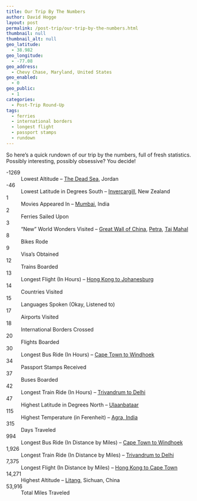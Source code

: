 ```yaml
---
title: Our Trip By The Numbers
author: David Hogge
layout: post
permalink: /post-trip/our-trip-by-the-numbers.html
thumbnail: null
thumbnail_alt: null
geo_latitude:
  - 38.982
geo_longitude:
  - -77.08
geo_address:
  - Chevy Chase, Maryland, United States
geo_enabled:
  - 0
geo_public:
  - 1
categories:
  - Post-Trip Round-Up
tags:
  - ferries
  - international borders
  - longest flight
  - passport stamps
  - rundown
---
```

So here&#8217;s a quick rundown of our trip by the numbers, full of fresh statistics. Possibly interesting, possibly obsessive? You decide! 

<dl class="tabbed">
  <dt>
    -1269
  </dt>
  
  <dd>
    Lowest Altitude &#8211; <a href="http://gothereandback.com/?p=185">The Dead Sea</a>, Jordan
  </dd>
  
  <dt>
    -46
  </dt>
  
  <dd>
    Lowest Latitude in Degrees South &#8211; <a href="http://gothereandback.com/?p=36">Invercargill</a>, New Zealand
  </dd>
  
  <dt>
    1
  </dt>
  
  <dd>
    Movies Appeared In &#8211; <a href="http://gothereandback.com/?p=79">Mumbai</a>, India
  </dd>
  
  <dt>
    2
  </dt>
  
  <dd>
    Ferries Sailed Upon
  </dd>
  
  <dt>
    3
  </dt>
  
  <dd>
    &#8220;New&#8221; World Wonders Visited &#8211; <a href="http://gothereandback.com/?p=149">Great Wall of China</a>, <a href="http://gothereandback.com/?p=178">Petra</a>, <a href="http://gothereandback.com/?p=97">Taj Mahal</a>
  </dd>
  
  <dt>
    8
  </dt>
  
  <dd>
    Bikes Rode
  </dd>
  
  <dt>
    9
  </dt>
  
  <dd>
    Visa&#8217;s Obtained
  </dd>
  
  <dt>
    12
  </dt>
  
  <dd>
    Trains Boarded
  </dd>
  
  <dt>
    13
  </dt>
  
  <dd>
    Longest Flight (In Hours) &#8211; <a href="http://gothereandback.com/?p=156">Hong Kong to Johanesburg</a>
  </dd>
  
  <dt>
    14
  </dt>
  
  <dd>
    Countries Visited
  </dd>
  
  <dt>
    15
  </dt>
  
  <dd>
    Languages Spoken (Okay, Listened to)
  </dd>
  
  <dt>
    17
  </dt>
  
  <dd>
    Airports Visited
  </dd>
  
  <dt>
    18
  </dt>
  
  <dd>
    International Borders Crossed
  </dd>
  
  <dt>
    20
  </dt>
  
  <dd>
    Flights Boarded
  </dd>
  
  <dt>
    30
  </dt>
  
  <dd>
    Longest Bus Ride (In Hours) &#8211; <a href="http://gothereandback.com/?p=169">Cape Town to Windhoek</a>
  </dd>
  
  <dt>
    34
  </dt>
  
  <dd>
    Passport Stamps Received
  </dd>
  
  <dt>
    37
  </dt>
  
  <dd>
    Buses Boarded
  </dd>
  
  <dt>
    42
  </dt>
  
  <dd>
    Longest Train Ride (In Hours) &#8211; <a href="http://gothereandback.com/?p=94">Trivandrum to Delhi</a>
  </dd>
  
  <dt>
    47
  </dt>
  
  <dd>
    Highest Latitude in Degrees North &#8211; <a href="http://gothereandback.com/?p=142">Ulaanbataar</a>
  </dd>
  
  <dt>
    115
  </dt>
  
  <dd>
    Highest Temperature (in Ferenheit) &#8211; <a href="http://gothereandback.com/?p=97">Agra, India</a>
  </dd>
  
  <dt>
    315
  </dt>
  
  <dd>
    Days Traveled
  </dd>
  
  <dt>
    994
  </dt>
  
  <dd>
    Longest Bus Ride (In Distance by Miles) &#8211; <a href="http://gothereandback.com/?p=169">Cape Town to Windhoek</a>
  </dd>
  
  <dt>
    1,926
  </dt>
  
  <dd>
    Longest Train Ride (In Distance by Miles) &#8211; <a href="http://gothereandback.com/?p=94">Trivandrum to Delhi</a>
  </dd>
  
  <dt>
    7,375
  </dt>
  
  <dd>
    Longest Flight (In Distance by Miles) &#8211; <a href="http://gothereandback.com/?p=156">Hong Kong to Cape Town</a>
  </dd>
  
  <dt>
    14,271
  </dt>
  
  <dd>
    Highest Altitude &#8211; <a href="http://gothereandback.com/?p=133">Litang</a>, Sichuan, China
  </dd>
  
  <dt>
    53,916
  </dt>
  
  <dd>
    Total Miles Traveled
  </dd>
</dl>

<div class="clear">
  &nbsp;
</div>